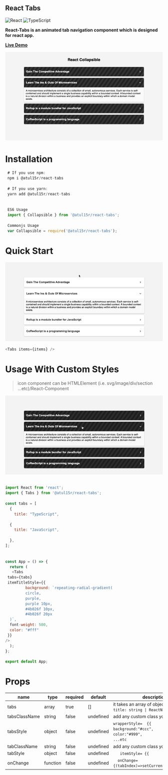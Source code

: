 ## React Tabs

![React](https://img.shields.io/badge/react-%2320232a.svg?style=for-the-badge&logo=react&logoColor=%2361DAFB)
![TypeScript](https://img.shields.io/badge/typescript-%23007ACC.svg?style=for-the-badge&logo=typescript&logoColor=white)

**React-Tabs is an animated tab navigation component which is designed for react
app.**

**[Live Demo](https://codesandbox.io/s/t-react-collapsible-zcrjlw?file=/src/App.js)**

![Alt text](visual/react-collapsible.png?raw=true 'React Tabs')

# Installation

```js
 # If you use npm:
 npm i @atul15r/react-tabs

 # If you use yarn:
 yarn add @atul15r/react-tabs


 ES6 Usage
 import { Collapsible } from '@atul15r/react-tabs';

 Commonjs Usage
 var Collapsible = require('@atul15r/react-tabs');

```

# Quick Start

![Alt text](visual/react-collapsible-simple.gif?raw=true 'React Collapsible')

```js
<Tabs items={items} />
```

# Usage With Custom Styles

> icon component can be HTMLElement (i.e. svg/image/div/section
> ...etc)/React-Component

![Alt text](visual/react-collapsible-black.gif?raw=true 'React Collapsible')

```js

import React from 'react';
import { Tabs } from '@atul15r/react-tabs';

const tabs = [
  {
    title: "TypeScript",

  {
    title: "JavaScript",

  },
];


const App = () => {
  return (
   <Tabs
 tabs={tabs}
 itemTitleStyle={{
         background: `repeating-radial-gradient(
         circle,
         purple,
         purple 10px,
         #4b026f 10px,
         #4b026f 20px
  )`,
  font-weight: 500,
  color: "#fff"
 }}
/>
  );
};

export default App;

```

# Props

| name          | type     | required | default   | description                                                                                                                                     |
|---------------|----------|----------|-----------|-------------------------------------------------------------------------------------------------------------------------------------------------|
| tabs          | array    | true     | []        | it takes an array of object       `{       title: string \| ReactNode   }[]`                                                                    |
| tabsClassName | string   | false    | undefined | add any custom class you want                                                                                                                   |
| tabsStyle     | object   | false    | undefined |        `wrapperStyle=  {{                    background:"#ccc",                    color:"#999",                    ...etc                  }}` |
| tabClassName  | string   | false    | undefined | add any custom class you want                                                                                                                   |
| tabStyle      | object   | false    | undefined |  `   itemStyle= {{        padding:4, }}`                                                                                                        |
| onChange      | function | false    | undefined |  `   onChange={(tabIndex)=>setCurrentTab(tabIndex)} `                                                                                           |